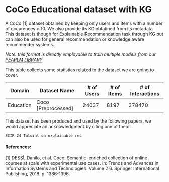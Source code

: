 # CoCo Educational dataset with KG
A CoCo [1] dataset obtained by keeping only users and items with a number of occurences > 10. We also provide its KG obtatined from its metadata. This dataset is though for Explainable Recommendation task through KG but can also be used for general recommendation or knowledge aware recommender systems.

*Note: this format is directly employable to train multiple models from our [PEARLM LIBRARY](https://github.com/Chris1nexus/pearlm)*

This table collects some statistics related to the dataset we are going to cover.

| Domain     	| Dataset Name      	| # of Users 	| # of Items 	| # of Interactions |
|------------	|-------------------	|------------	|------------	|-------------------
| Education 	| Coco [Preprocessed] 	| 24037          	|   8197         	| 378470                  	|

This dataset has been produced and used by the following papers, we would appreciate an acknowledgment by citing one of them:

```
ECIR 24 Tutoial on explainable rec
```

#### References:
[1] DESSÌ, Danilo, et al. Coco: Semantic-enriched collection of online courses at scale with experimental use cases. In: Trends and Advances in Information Systems and Technologies: Volume 2 6. Springer International Publishing, 2018. p. 1386-1396.
